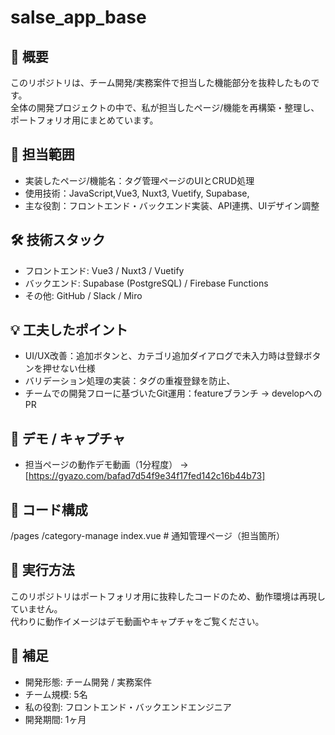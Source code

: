 # salse_app_base

## 📌 概要
このリポジトリは、チーム開発/実務案件で担当した機能部分を抜粋したものです。  
全体の開発プロジェクトの中で、私が担当したページ/機能を再構築・整理し、ポートフォリオ用にまとめています。  

## 🎯 担当範囲
- 実装したページ/機能名：タグ管理ページのUIとCRUD処理
- 使用技術：JavaScript,Vue3, Nuxt3, Vuetify, Supabase,
- 主な役割：フロントエンド・バックエンド実装、API連携、UIデザイン調整

## 🛠 技術スタック
- フロントエンド: Vue3 / Nuxt3 / Vuetify
- バックエンド: Supabase (PostgreSQL) / Firebase Functions
- その他: GitHub / Slack / Miro

## 💡 工夫したポイント
- UI/UX改善：追加ボタンと、カテゴリ追加ダイアログで未入力時は登録ボタンを押せない仕様
- バリデーション処理の実装：タグの重複登録を防止、
- チームでの開発フローに基づいたGit運用：featureブランチ → developへのPR

## 📸 デモ / キャプチャ
- 担当ページの動作デモ動画（1分程度） → [https://gyazo.com/bafad7d54f9e34f17fed142c16b44b73]  

## 📂 コード構成
/pages
 /category-manage
  index.vue # 通知管理ページ（担当箇所）

## 🚀 実行方法
このリポジトリはポートフォリオ用に抜粋したコードのため、動作環境は再現していません。  
代わりに動作イメージはデモ動画やキャプチャをご覧ください。  

## 👤 補足
- 開発形態: チーム開発 / 実務案件 
- チーム規模: 5名  
- 私の役割: フロントエンド・バックエンドエンジニア  
- 開発期間: 1ヶ月  
